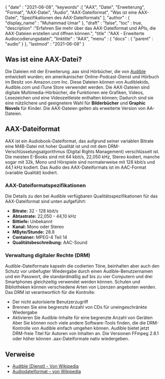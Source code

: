 {
  "date" : "2021-06-08",
  "keywords" :[ "AAX", "Datei", "Erweiterung", "Format", "AAX-Datei", "Audio", "AAX-Dateiformat", "Was ist eine AAX-Datei", "Spezifikationen des AAX-Dateiformats" ],
  "author" : {
    "display_name" : "Muhammad Umar"
},
  "draft" : "false",
  "toc" : true,
  "description" :"Erfahren Sie mehr über das AAX-Dateiformat und APIs, die AAX-Dateien erstellen und öffnen können.",
  "title" :"AAX - Erweiterte Audiocodierungsdatei",
  "linktitle" : "AAX",
  "menu" : {
    "docs" : {
      "parent" : "audio"
}
},
  "lastmod" : "2021-06-08"
}

## Was ist eine AAX-Datei?
Die Dateien mit der Erweiterung .aax sind Hörbücher, die von [Audible](https://www.audible.com/) entwickelt wurden; ein amerikanischer Online-Podcast-Dienst und Hörbuch im Besitz von Amazon.com Inc. Diese Dateien können von Audiblekids, Audible.com und iTune Store verwendet werden. Die AAX-Dateien sind digitale Multimedia-Hörbücher, die Funktionen wie Grafiken, Videos, Lesezeichen und eine Videozeitleiste enthalten können; Dadurch sind sie eine nützlichere und geeignetere Wahl für **Bilderbücher** und **Graphic Novels** für Kinder. Die AAX-Dateien gelten als erweiterte Version von AA-Dateien.


## AAX-Dateiformat
AAX ist ein Audiobook-Dateiformat, das aufgrund seiner variablen Bitrate eine M4B-Datei mit hoher Qualität ist und mit dem DRM-Verschlüsselungsalgorithmus (Digital Rights Management) verschlüsselt ist. Die meisten E-Books sind mit 64 kbit/s, 22,050 kHz, Stereo kodiert, manche sogar mit 32k, Mono und Hörspiele sind normalerweise mit 128 kbit/s und 44,1 kHz kodiert. Das Audio des AAX-Dateiformats ist im AAC-Format (variable Qualität) kodiert.

### AAX-Dateiformatspezifikationen
Die Details zu den bei Audible verfügbaren Qualitätsspezifikationen für das AAX-Dateiformat sind unten aufgeführt:

- **Bitrate:** 32 - 128 kbit/s
- **Abtastrate:** 22,050 - 44,10 kHz
- **Bittiefe:** Unbekannt
- **Kanal:** Mono oder Stereo
- **MByte/Stunde:** 28.8
- **Container:** MPEG-4 Teil 14
- **Qualitätsbeschreibung:** AAC-Sound

### Verwaltung digitaler Rechte (DRM)
Audible-Dateiformate kapseln die codierten Töne, beinhalten aber auch den Schutz vor unbefugter Wiedergabe durch einen Audible-Benutzernamen und ein Passwort, die standardmäßig auf bis zu vier Computern und drei Smartphones gleichzeitig verwendet werden können. Schulen und Bibliotheken können verschiedene Arten von Lizenzen angeboten werden. Das DRM ist verantwortlich für die Kontrolle:
- Der nicht autorisierte Benutzerzugriff
- Brennen Sie eine begrenzte Anzahl von CDs für uneingeschränkte Wiedergabe
- Aktivieren Sie Audible-Inhalte für eine begrenzte Anzahl von Geräten
Aber Sie können noch viele andere Software-Tools finden, die die DRM-Kontrolle von Audible einfach umgehen können. Audible bietet jetzt DRM-freie Titel für Autoren von Inhalten an. Die Versionen FFmpeg 2.8.1 oder höher können .aax-Dateiformate nativ wiedergeben.


## Verweise ##

* [Audible (Dienst) - Von Wikipedia](https://en.wikipedia.org/wiki/Audible_(service))
* [Audiodateiformat – von Wikipedia](https://en.wikipedia.org/wiki/Audio_file_format)

